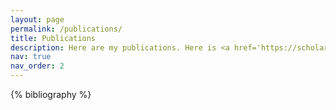 ```yaml
---
layout: page
permalink: /publications/
title: Publications
description: Here are my publications. Here is <a href='https://scholar.google.com/citations?user=ysCihSkAAAAJ'> my google scholar </a> 
nav: true
nav_order: 2
---
```


<!-- _pages/publications.md -->
<div class="publications">

{% bibliography %}

</div>
